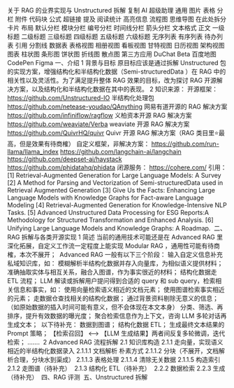 关于 RAG 的业界实现与 Unstructured 拆解
复制
AI
超级助理
通用
图片
表格
分栏
附件
代码块
公式
超链接
提及
阅读统计
高亮信息
流程图
思维导图
在此处拆分卡片
布局
默认分栏
模块分栏
编号分栏
时间线分栏
箭头分栏
文本格式
正文
一级标题
二级标题
三级标题
四级标题
五级标题
六级标题
无序列表
有序列表
待办列表
引用
分割线
数据表
表格视图
相册视图
看板视图
甘特视图
日历视图
架构视图
图表
柱状图
条形图
饼状图
折线图
散点图
第三方应用
DuChat
Beta
百度地图
CodePen
Figma
一、介绍
1 背景与目标
原目标应该是通过拆解 Unstructured 包的实现方案，增强结构化和半结构化数据（Semi-structuredData ）在 RAG 中的相关性以及灵活性。为了满足提升整体 RAG 效果的目标，改为探讨 RAG 开源解决方案，以及结构化和半结构化数据在其中的表现。
2 知识来源：
开源框架：
﻿﻿https://github.com/Unstructured-IO﻿ 半结构化处理包
﻿﻿https://github.com/netease-youdao/QAnything﻿ 网易有道开源的 RAG 解决方案
﻿﻿https://github.com/infiniflow/ragflow﻿ 义柏资本开源 RAG 解决方案
﻿﻿https://github.com/weaviate/Verba﻿ weaviate 开源 RAG 解决方案
﻿﻿https://github.com/QuivrHQ/quivr﻿ Quivr 开源 RAG 解决方案（RAG 类目里⭐最高️，但是效果有待商榷）
自定义框架，非解决方案：
﻿﻿https://github.com/run-llama/llama_index﻿ 
﻿﻿https://github.com/langchain-ai/langchain﻿
﻿﻿https://github.com/deepset-ai/haystack﻿
﻿﻿https://github.com/phidatahq/phidata﻿ 
闭源服务：
﻿﻿https://cohere.com/﻿ 
引用：
[1] Retrieval-Augmented Generation for Large Language Models: A Survey
[2] A Method for Parsing and Vectorization of Semi-structuredData used in Retrieval Augmented Generation
[3] Give Us the Facts: Enhancing Large Language Models with Knowledge Graphs for Fact-aware Language Modeling
[4] Retrieval-Augmented Generation for Knowledge-Intensive NLP Tasks.
[5] Advanced Unstructured Data Processing for ESG Reports:A Methodology for Structured Transformation and Enhanced Analysis.
[6] Unifying Large Language Models and Knowledge Graphs: A Roadmap.
﻿
二、RAG 拆解与各类开源实现
1 简述
当前的通用技术可能还是在 Advanced RAG 里深化拓展，自定义工作流一定程度上能实现 Modular RAG ，通用性可能有待商榷，本次不展开；
﻿
Advanced RAG 一般有以下三个阶段：
输入自定义信息补充私域知识库，如：
模糊解析半结构化数据并存入向量库，为相似语义提供材料；
准确抽取实体与相互关系，融合入图谱，作为事实很近的材料；
结构化数据走 ETL 流程；
LLM 解读或拆解用户提问得到合适的 query 和 sub query，检索相关信息和事实，如：
使用向量检索语义相近的文档元素；
使用图谱检索事实相近的元素；
走数据仓查找相关的结构化数据；
通过背景资料剔除无意义的信息；（如原始数据的插入时间可能有意义，但不会体现在本文本身）
分类、筛选、再排序，提升有效数据的曝光度；
聚合检索信息作为上下文，咨询 LLM 多轮对话再生成文本；
﻿
以下待补充：
数据到图谱；
结构化数据 ETL；
生成最终文本结果的 Prompt 策略；
【检索召回】 <--> 【LLM 生成结果】两者间反复多轮微调，迭代检索；
.......
﻿
2 Advanced RAG 流程拆解
2.1 知识库构造
2.1.1 走向量，实现语义相近的半结构化数据录入
2.1.1.1 文档解析
朴素方式
2.1.1.2 分块（不展开，文档解析合理，分块水到渠成）
2.1.1.3 表格处理
2.1.1.4 清除无关数据
2.1.1.5 构造索引
﻿
2.1.2 走图谱（待补充）
﻿
2.1.3 结构化 ETL（待补充）
﻿
2.2.2 数据检索
2.2.3 生成（待补充）
﻿
四、RAG 评测
﻿
五、Unstructured 拆解
